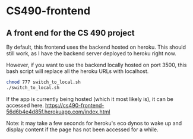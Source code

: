 # CS490-frontend
## A front end for the CS 490 project

By default, this frontend uses the backend hosted on heroku. This should still work, as I have the backend server deployed to heroku right now.

However, if you want to use the backend locally hosted on port 3500, this bash script will replace all the heroku URLs with localhost.

```bash
chmod 777 switch_to_local.sh
./switch_to_local.sh 
```

If the app is currently being hosted (which it most likely is), it can be accessed here. https://cs490-frontend-56d6b4e4d85f.herokuapp.com/index.html

Note: it may take a few seconds for heroku's eco dynos to wake up and display content if the page has not been accessed for a while.